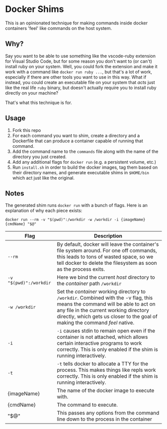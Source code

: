 # Docker Shims

This is an opinionated technique for making commands inside docker containers 'feel' like commands on the host system.

## Why?

Say you want to be able to use something like the vscode-ruby extension for Visual Studio Code, 
but for some reason you don't want to (or can't) install ruby on your system. Well, you could 
fork the extension and make it work with a command like `docker run ruby ...`, but that's a 
lot of work, especially if there are other tools you want to use in this way. What if instead, 
you could create an executable file on your system that _acts_ just like the real life `ruby` 
binary, but doesn't actually require you to install ruby directly on your machine?

That's what this technique is for.

## Usage

1. Fork this repo
2. For each command you want to shim, create a directory and a Dockerfile that can produce a container capable of running that command.
3. Add the command name to the `commands` file along with the name of the directory you just created.
4. Add any additional flags for `docker run` (e.g. a persistent volume, etc.)
5. Run `install.sh` in order to build the docker images, tag them based on their directory names, and generate executable shims in `$HOME/bin` which act just like the original.

## Notes

The generated shim runs `docker run` with a bunch of flags. Here is an explanation of why each piece exists:

`docker run --rm -v "$(pwd)":/workdir -w /workdir -i {imageName} {cmdName} "$@"`

| Flag                   | Description                                                                                                                                                                                                                                             |
| ---------------------- | ------------------------------------------------------------------------------------------------------------------------------------------------------------------------------------------------------------------------------------------------------- |
| `--rm`                 | By default, docker will leave the container's file system around. For one off commands, this leads to tons of wasted space, so we tell docker to delete the filesystem as soon as the process exits.                                                    |
| `-v "$(pwd)":/workdir` | Here we bind the current _host_ directory to the _container_ path `/workdir`                                                                                                                                                                            |
| `-w /workdir`          | Set the _container_ working directory to `/workdir`. Combined with the -v flag, this means the command will be able to act on any file in the current working directory directly, which gets us closer to the goal of making the command _feel_ native. |
| `-i`                   | `-i` causes stdin to remain open even if the container is not attached, which allows certain interactive programs to work correctly. This is only enabled if the shim is running interactively.                                                         |
| `-t`                   | `-t` tells docker to allocate a TTY for the process. This makes things like repls work correctly. This is only enabled if the shim is running interactively.                                                                                            |
| {imageName}            | The name of the docker image to execute with.                                                                                                                                                                                                           |
| {cmdName}              | The command to execute.                                                                                                                                                                                                                                 |
| "$@"                   | This passes any options from the command line down to the process in the container                                                                                                                                                                      |
